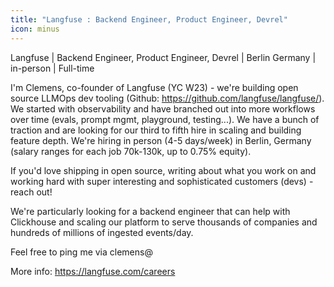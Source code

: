 ```yaml
---
title: "Langfuse : Backend Engineer, Product Engineer, Devrel"
icon: minus
---
```

Langfuse | Backend Engineer, Product Engineer, Devrel | Berlin Germany | in-person | Full-time

I&#x27;m Clemens, co-founder of Langfuse (YC W23) - we&#x27;re building open source LLMOps dev tooling (Github: <a href="https:&#x2F;&#x2F;github.com&#x2F;langfuse&#x2F;langfuse&#x2F;">https:&#x2F;&#x2F;github.com&#x2F;langfuse&#x2F;langfuse&#x2F;</a>). We started with observability and have branched out into more workflows over time (evals, prompt mgmt, playground, testing...). 
We have a bunch of traction and are looking for our third to fifth hire in scaling and building feature depth. We&#x27;re hiring in person (4-5 days&#x2F;week) in Berlin, Germany (salary ranges for each job 70k-130k, up to 0.75% equity).

If you&#x27;d love shipping in open source, writing about what you work on and working hard with super interesting and sophisticated customers (devs) - reach out!

We&#x27;re particularly looking for a backend engineer that can help with Clickhouse and scaling our platform to serve thousands of companies and hundreds of millions of ingested events&#x2F;day.

Feel free to ping me via clemens@

More info: <a href="https:&#x2F;&#x2F;langfuse.com&#x2F;careers">https:&#x2F;&#x2F;langfuse.com&#x2F;careers</a>
